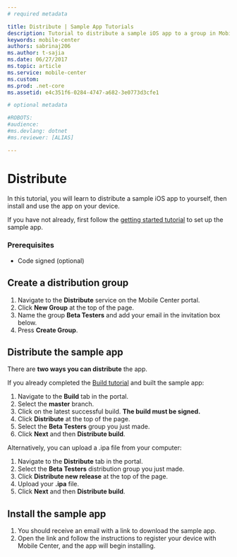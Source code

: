 ```yaml
---
# required metadata

title: Distribute | Sample App Tutorials
description: Tutorial to distribute a sample iOS app to a group in Mobile Center.
keywords: mobile-center
authors: sabrinaj206
ms.author: t-sajia
ms.date: 06/27/2017
ms.topic: article
ms.service: mobile-center
ms.custom:
ms.prod: .net-core
ms.assetid: e4c351f6-0284-4747-a682-3e0773d3cfe1

# optional metadata

#ROBOTS:
#audience:
#ms.devlang: dotnet
#ms.reviewer: [ALIAS]

---
```


# Distribute
In this tutorial, you will learn to distribute a sample iOS app to yourself, then install and use the app on your device.

If you have not already, first follow the [getting started tutorial](/getting-started.md) to set up the sample app.


### Prerequisites
- Code signed (optional)

## Create a distribution group
1. Navigate to the **Distribute** service on the Mobile Center portal.
2. Click **New Group** at the top of the page.
3. Name the group **Beta Testers** and add your email in the invitation box below.
4. Press **Create Group**.

## Distribute the sample app
There are **two ways you can distribute** the app.

If you already completed the [Build tutorial](/build.md) and built the sample app:
1. Navigate to the **Build** tab in the portal.
2. Select the **master** branch.
3. Click on the latest successful build. **The build must be signed.**
4. Click **Distribute** at the top of the page.
5. Select the **Beta Testers** group you just made.
6. Click **Next** and then **Distribute build**.

Alternatively, you can upload a .ipa file from your computer:
1. Navigate to the **Distribute** tab in the portal.
2. Select the **Beta Testers** distribution group you just made.
3. Click **Distribute new release** at the top of the page.
4. Upload your **.ipa** file.
5. Click **Next** and then **Distribute build**.

## Install the sample app
1. You should receive an email with a link to download the sample app.
2. Open the link and follow the instructions to register your device with Mobile Center, and the app will begin installing.
